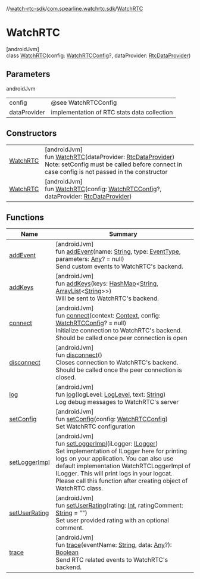 //[watch-rtc-sdk](../../../index.md)/[com.spearline.watchrtc.sdk](../index.md)/[WatchRTC](index.md)

# WatchRTC

[androidJvm]\
class [WatchRTC](index.md)(config: [WatchRTCConfig](../-watch-r-t-c-config/index.md)?, dataProvider: [RtcDataProvider](../-rtc-data-provider/index.md))

## Parameters

androidJvm

| | |
|---|---|
| config | @see WatchRTCConfig |
| dataProvider | implementation of RTC stats data collection |

## Constructors

| | |
|---|---|
| [WatchRTC](-watch-r-t-c.md) | [androidJvm]<br>fun [WatchRTC](-watch-r-t-c.md)(dataProvider: [RtcDataProvider](../-rtc-data-provider/index.md))<br>Note: setConfig must be called before connect in case config is not passed in the constructor |
| [WatchRTC](-watch-r-t-c.md) | [androidJvm]<br>fun [WatchRTC](-watch-r-t-c.md)(config: [WatchRTCConfig](../-watch-r-t-c-config/index.md)?, dataProvider: [RtcDataProvider](../-rtc-data-provider/index.md)) |

## Functions

| Name | Summary |
|---|---|
| [addEvent](add-event.md) | [androidJvm]<br>fun [addEvent](add-event.md)(name: [String](https://kotlinlang.org/api/latest/jvm/stdlib/kotlin/-string/index.html), type: [EventType](../-event-type/index.md), parameters: [Any](https://kotlinlang.org/api/latest/jvm/stdlib/kotlin/-any/index.html)? = null)<br>Send custom events to WatchRTC's backend. |
| [addKeys](add-keys.md) | [androidJvm]<br>fun [addKeys](add-keys.md)(keys: [HashMap](https://kotlinlang.org/api/latest/jvm/stdlib/kotlin.collections/-hash-map/index.html)&lt;[String](https://kotlinlang.org/api/latest/jvm/stdlib/kotlin/-string/index.html), [ArrayList](https://kotlinlang.org/api/latest/jvm/stdlib/kotlin.collections/-array-list/index.html)&lt;[String](https://kotlinlang.org/api/latest/jvm/stdlib/kotlin/-string/index.html)&gt;&gt;)<br>Will be sent to WatchRTC's backend. |
| [connect](connect.md) | [androidJvm]<br>fun [connect](connect.md)(context: [Context](https://developer.android.com/reference/kotlin/android/content/Context.html), config: [WatchRTCConfig](../-watch-r-t-c-config/index.md)? = null)<br>Initialize connection to WatchRTC's backend. Should be called once peer connection is open |
| [disconnect](disconnect.md) | [androidJvm]<br>fun [disconnect](disconnect.md)()<br>Closes connection to WatchRTC's backend. Should be called once the peer connection is closed. |
| [log](log.md) | [androidJvm]<br>fun [log](log.md)(logLevel: [LogLevel](../-log-level/index.md), text: [String](https://kotlinlang.org/api/latest/jvm/stdlib/kotlin/-string/index.html))<br>Log debug messages to WatchRTC's server |
| [setConfig](set-config.md) | [androidJvm]<br>fun [setConfig](set-config.md)(config: [WatchRTCConfig](../-watch-r-t-c-config/index.md))<br>Set WatchRTC configuration |
| [setLoggerImpl](set-logger-impl.md) | [androidJvm]<br>fun [setLoggerImpl](set-logger-impl.md)(iLogger: [ILogger](../../com.spearline.watchrtc.logger/-i-logger/index.md))<br>Set implementation of ILogger here for printing logs on your application. You can also use default implementation WatchRTCLoggerImpl of ILogger. This will print logs in your logcat. Please call this function after creating object of WatchRTC class. |
| [setUserRating](set-user-rating.md) | [androidJvm]<br>fun [setUserRating](set-user-rating.md)(rating: [Int](https://kotlinlang.org/api/latest/jvm/stdlib/kotlin/-int/index.html), ratingComment: [String](https://kotlinlang.org/api/latest/jvm/stdlib/kotlin/-string/index.html) = &quot;&quot;)<br>Set user provided rating with an optional comment. |
| [trace](trace.md) | [androidJvm]<br>fun [trace](trace.md)(eventName: [String](https://kotlinlang.org/api/latest/jvm/stdlib/kotlin/-string/index.html), data: [Any](https://kotlinlang.org/api/latest/jvm/stdlib/kotlin/-any/index.html)?): [Boolean](https://kotlinlang.org/api/latest/jvm/stdlib/kotlin/-boolean/index.html)<br>Send RTC related events to WatchRTC's backend. |

